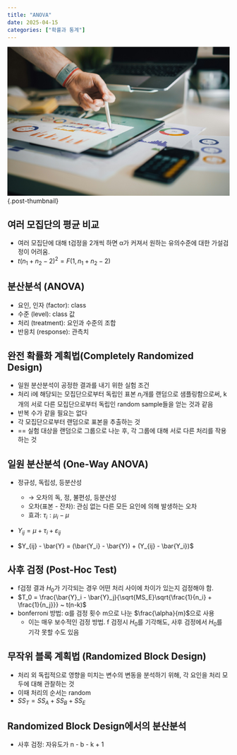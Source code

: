 ```yaml
---
title: "ANOVA"
date: 2025-04-15
categories: ["확률과 통계"]
---
```


![](/img/stat-thumb.jpg){.post-thumbnail}

## 여러 모집단의 평균 비교

- 여러 모집단에 대해 t검정을 2개씩 하면 α가 커져서 원하는 유의수준에 대한 가설검정이 어려움.
- $t(n_1 + n_2 - 2)^2 = F(1, n_1 + n_2 -2)$

## 분산분석 (ANOVA)

- 요인, 인자 (factor): class
- 수준 (level): class 값
- 처리 (treatment): 요인과 수준의 조합
- 반응치 (response): 관측치

## 완전 확률화 계획법(Completely Randomized Design)

- 일원 분산분석이 공정한 결과를 내기 위한 실험 조건
- 처리 i에 해당되는 모집단으로부터 독립인 표본 $n_i$개를 랜덤으로 샘플링함으로써, k개의 서로 다른 모집단으로부터 독립인 random sample들을 얻는 것과 같음
- 반복 수가 같을 필요는 없다
- 각 모집단으로부터 랜덤으로 표본을 추출하는 것
- == 실험 대상을 랜덤으로 그룹으로 나눈 후, 각 그룹에 대해 서로 다른 처리를 작용하는 것

## 일원 분산분석 (One-Way ANOVA)

- 정규성, 독립성, 등분산성
    - → 오차의 독, 정, 불편성, 등분산성
    - 오차(표본 - 잔차): 관심 없는 다른 모든 요인에 의해 발생하는 오차
    - 효과: $τ_i: μ_i - μ$

- $Y_{ij} = μ + τ_i + ε_{ij}$
- $Y_{ij} - \bar{Y} = (\bar{Y_i} - \bar{Y}) + (Y_{ij} - \bar{Y_i})$

## 사후 검정 (Post-Hoc Test)

- f검정 결과 $H_0$가 기각되는 경우 어떤 처리 사이에 차이가 있는지 검정해야 함.
- $T_0 = \frac{\bar{Y}_i - \bar{Y}_j}{\sqrt{MS_E}\sqrt{\frac{1}{n_i} + \frac{1}{n_j}}} ~ t(n-k)$
- bonferroni 방법: α를 검정 횟수 m으로 나눈 $\frac{\alpha}{m}$으로 사용
    - 이는 매우 보수적인 검정 방법. f 검정시 $H_0$를 기각해도, 사후 검정에서 $H_0$를 기각 못할 수도 있음

## 무작위 블록 계획법 (Randomized Block Design)

- 처리 외 독립적으로 영향을 미치는 변수의 변동을 분석하기 위해, 각 요인을 처리 모두에 대해 관찰하는 것
- 이때 처리의 순서는 random
- $SS_T = SS_A + SS_B + SS_E$

## Randomized Block Design에서의 분산분석

- 사후 검정: 자유도가 n - b - k + 1
